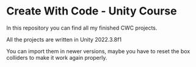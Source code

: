 # Create With Code - Unity Course

In this repository you can find all my finished CWC projects.

All the projects are written in Unity 2022.3.8f1

You can import them in newer versions, maybe you have to reset the box colliders to make it work again properly.
